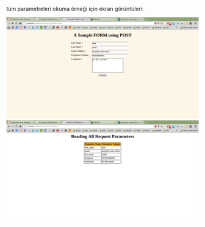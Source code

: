 tüm parametreleri okuma örneği için ekran görüntüleri:

![önce](./all_params_1.png)
![sonra](./all_params_2.png)

